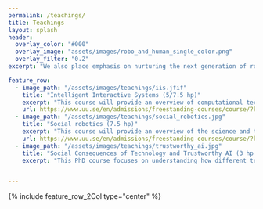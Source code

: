 ```yaml
---
permalink: /teachings/
title: Teachings
layout: splash
header:
  overlay_color: "#000"
  overlay_image: "assets/images/robo_and_human_single_color.png"
  overlay_filter: "0.2"
excerpt: "We also place emphasis on nurturing the next generation of robotics experts and researchers, through education and training programs and equip them with the necessary tools and knowledge so that they can take leadership roles in their future research and careers."

feature_row:
  - image_path: "/assets/images/teachings/iis.jfif"
    title: "Intelligent Interactive Systems (5/7.5 hp)"
    excerpt: "This course will provide an overview of computational techniques for intelligent, embodied interactive systems, including approaches for perception (e.g., vision and other modalities of perception), Sample course"
    url: https://www.uu.se/en/admissions/freestanding-courses/course/?kKod=1MD032&typ=1
  - image_path: "/assets/images/teachings/social_robotics.jpg"
    title: "Social robotics (7.5 hp)"
    excerpt: "This course will provide an overview of the science and technology of human-robot interaction; theories and methods for the design and evaluation of robots interacting with human users;"
    url: https://www.uu.se/en/admissions/freestanding-courses/course/?kKod=1MD300&typ=1
  - image_path: "/assets/images/teachings/trustworthy_ai.jpg"
    title: "Social Consequences of Technology and Trustworthy AI (3 hp per semester)"
    excerpt: "This PhD course focuses on understanding how different technologies are deployed in our lives and their impact on individuals and society."


---
```


<!-- {% include feature_row type="center" %} -->

{% include feature_row_2Col type="center" %}

